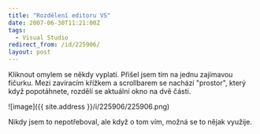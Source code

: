 ```yaml
---
title: "Rozdělení editoru VS"
date: 2007-06-30T11:21:00Z
tags:
  - Visual Studio
redirect_from: /id/225906/
layout: post
---
```

Kliknout omylem se někdy vyplatí. Přišel jsem tím na jednu zajímavou fičurku. Mezi zavíracím křížkem a scrollbarem se nachází "prostor", který když popotáhnete, rozdělí se aktuální okno na dvě části.

![image]({{ site.address }}/i/225906/225906.png)

Nikdy jsem to nepotřeboval, ale když o tom vím, možná se to nějak využije.